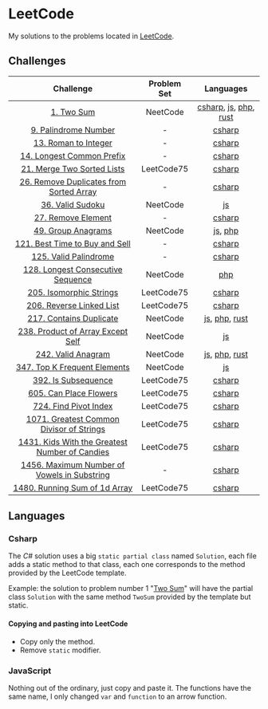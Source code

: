 # LeetCode

My solutions to the problems located in [LeetCode](https://leetcode.com/problemset/all/).

## Challenges

|                                                              Challenge                                                               | Problem Set |                                                 Languages                                                 |
| :----------------------------------------------------------------------------------------------------------------------------------: | :---------: | :-------------------------------------------------------------------------------------------------------: |
|                                         [1. Two Sum](https://leetcode.com/problems/two-sum/)                                         |  NeetCode   | [csharp](Csharp/Challenges/1.cs), [js](JS/1.js), [php](PHP/1.php), [rust](rust/src/problems/problem_1.rs) |
|                               [9. Palindrome Number](https://leetcode.com/problems/palindrome-number)                                |      -      |                                     [csharp](Csharp/Challenges/9.cs)                                      |
|                                [13. Roman to Integer](https://leetcode.com/problems/roman-to-integer)                                |      -      |                                     [csharp](Csharp/Challenges/13.cs)                                     |
|                           [14. Longest Common Prefix](https://leetcode.com/problems/longest-common-prefix)                           |      -      |                                     [csharp](Csharp/Challenges/14.cs)                                     |
|                          [21. Merge Two Sorted Lists](https://leetcode.com/problems/merge-two-sorted-lists)                          | LeetCode75  |                               [csharp](Csharp/Challenges/LeetCode75/21.cs)                                |
|             [26. Remove Duplicates from Sorted Array](https://leetcode.com/problems/remove-duplicates-from-sorted-array)             |      -      |                                     [csharp](Csharp/Challenges/26.cs)                                     |
|                                    [36. Valid Sudoku](https://leetcode.com/problems/valid-sudoku)                                    |  NeetCode   |                                              [js](JS/36.js)                                               |
|                                  [27. Remove Element](https://leetcode.com/problems/remove-element)                                  |      -      |                                     [csharp](Csharp/Challenges/27.cs)                                     |
|                                  [49. Group Anagrams](https://leetcode.com/problems/group-anagrams)                                  |  NeetCode   |                                     [js](JS/49.js), [php](PHP/49.php)                                     |
|                   [121. Best Time to Buy and Sell](https://leetcode.com/problems/best-time-to-buy-and-sell-stock)                    |      -      |                                    [csharp](Csharp/Challenges/121.cs)                                     |
|                               [125. Valid Palindrome](https://leetcode.com/problems/valid-palindrome)                                |      -      |                                    [csharp](Csharp/Challenges/125.cs)                                     |
|                   [128. Longest Consecutive Sequence](https://leetcode.com/problems/longest-consecutive-sequence/)                   |  NeetCode   |                                            [php](PHP/128.php)                                             |
|                             [205. Isomorphic Strings](https://leetcode.com/problems/isomorphic-strings)                              | LeetCode75  |                               [csharp](Csharp/Challenges/LeetCode75/205.cs)                               |
|                            [206. Reverse Linked List](https://leetcode.com/problems/reverse-linked-list)                             | LeetCode75  |                               [csharp](Csharp/Challenges/LeetCode75/206.cs)                               |
|                             [217. Contains Duplicate](https://leetcode.com/problems/contains-duplicate)                              |  NeetCode   |               [js](JS/217.js), [php](PHP/217.php), [rust](rust/src/problems/problem_217.rs)               |
|                   [238. Product of Array Except Self](https://leetcode.com/problems/product-of-array-except-self/)                   |  NeetCode   |                                              [js](JS/238.js)                                              |
|                                  [242. Valid Anagram](https://leetcode.com/problems/valid-anagram)                                   |  NeetCode   |               [js](JS/242.js), [php](PHP/242.php), [rust](rust/src/problems/problem_242.rs)               |
|                        [347. Top K Frequent Elements](https://leetcode.com/problems/top-k-frequent-elements)                         |  NeetCode   |                                              [js](JS/347.js)                                              |
|                                 [392. Is Subsequence](https://leetcode.com/problems/is-subsequence)                                  | LeetCode75  |                               [csharp](Csharp/Challenges/LeetCode75/392.cs)                               |
|                              [605. Can Place Flowers](https://leetcode.com/problems/can-place-flowers)                               | LeetCode75  |                               [csharp](Csharp/Challenges/LeetCode75/605.cs)                               |
|                               [724. Find Pivot Index](https://leetcode.com/problems/find-pivot-index)                                | LeetCode75  |                               [csharp](Csharp/Challenges/LeetCode75/724.cs)                               |
|             [1071. Greatest Common Divisor of Strings](https://leetcode.com/problems/greatest-common-divisor-of-strings)             | LeetCode75  |                              [csharp](Csharp/Challenges/LeetCode75/1071.cs)                               |
|       [1431. Kids With the Greatest Number of Candies](https://leetcode.com/problems/kids-with-the-greatest-number-of-candies)       | LeetCode75  |                              [csharp](Csharp/Challenges/LeetCode75/1431.cs)                               |
| [1456. Maximum Number of Vowels in Substring](https://leetcode.com/problems/maximum-number-of-vowels-in-a-substring-of-given-length) |      -      |                                    [csharp](Csharp/Challenges/1456.cs)                                    |
|                        [1480. Running Sum of 1d Array](https://leetcode.com/problems/running-sum-of-1d-array)                        | LeetCode75  |                              [csharp](Csharp/Challenges/LeetCode75/1480.cs)                               |

## Languages

### Csharp

The _C#_ solution uses a big `static partial class` named `Solution`, each file adds a static method to that class, each one corresponds to the method provided by the LeetCode template.

Example: the solution to problem number 1 "[Two Sum](https://leetcode.com/problems/two-sum/)" will have the partial class `Solution` with the same method `TwoSum` provided by the template but static.

#### Copying and pasting into LeetCode

- Copy only the method.
- Remove `static` modifier.

### JavaScript

Nothing out of the ordinary, just copy and paste it. The functions have the same name, I only changed `var` and `function` to an arrow function.
